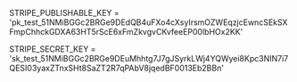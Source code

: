 

STRIPE_PUBLISHABLE_KEY = 'pk_test_51NMiBGGc2BRGe9DEdQB4uFXo4cXsyIrsmOZWEqzjcEwncSEkSXFmpChhckGDXA63HT5rScE6xFmZkvgvCKvfeeEP00lbHOx2KK'

STRIPE_SECRET_KEY = 'sk_test_51NMiBGGc2BRGe9DEuMhhtg7J7gJSyrkLWj4YQWyei8Kpc3NIN7i7QESI03yaxZTnxSHt8SaZT2R7qPAbV8jqedBF0013Eb2BBn'










